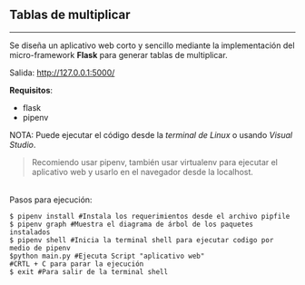 ## Tablas de multiplicar

------------

Se diseña un aplicativo web corto y sencillo mediante la implementación del micro-framework **Flask** para generar tablas de multiplicar.

Salida: http://127.0.0.1:5000/

**Requisitos**:
- flask
- pipenv


NOTA: Puede ejecutar el código desde la *terminal de Linux* o usando *Visual Studio*.

> Recomiendo usar  pipenv, también usar virtualenv para ejecutar el aplicativo web y usarlo en el navegador desde la localhost.

###### 


Pasos para ejecución:

	$ pipenv install #Instala los requerimientos desde el archivo pipfile
	$ pipenv graph #Muestra el diagrama de árbol de los paquetes instalados
	$ pipenv shell #Inicia la terminal shell para ejecutar codigo por medio de pipenv
	$python main.py #Ejecuta Script "aplicativo web"
	#CRTL + C para parar la ejecución
	$ exit #Para salir de la terminal shell
